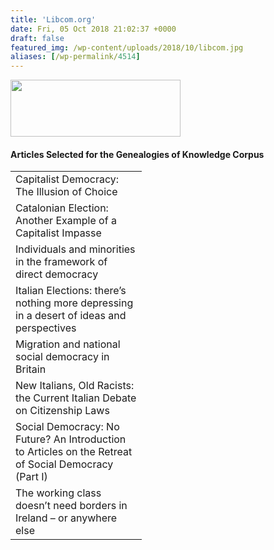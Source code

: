 ```yaml
---
title: 'Libcom.org'
date: Fri, 05 Oct 2018 21:02:37 +0000
draft: false
featured_img: /wp-content/uploads/2018/10/libcom.jpg
aliases: [/wp-permalink/4514]
---
```


<div class="entry-post"><img class="size-full wp-image-4515 aligncenter" src="/wp-content/uploads/2018/10/libcom.jpg" alt="" width="272" height="91" />
<h4>Articles Selected for the Genealogies of Knowledge Corpus</h4>
<table width="194">
<tbody>
<tr>
<td width="194">Capitalist Democracy: The Illusion of Choice</td>
</tr>
<tr>
<td width="194">Catalonian Election: Another Example of a Capitalist Impasse</td>
</tr>
<tr>
<td width="194">Individuals and minorities in the framework of direct democracy</td>
</tr>
<tr>
<td width="194">Italian Elections: there’s nothing more depressing in a desert of ideas and perspectives</td>
</tr>
<tr>
<td width="194">Migration and national social democracy in Britain</td>
</tr>
<tr>
<td width="194">New Italians, Old Racists: the Current Italian Debate on Citizenship Laws</td>
</tr>
<tr>
<td width="194">Social Democracy: No Future? An Introduction to Articles on the Retreat of Social Democracy (Part I)</td>
</tr>
<tr>
<td width="194">The working class doesn’t need borders in Ireland – or anywhere else</td>
</tr>
</tbody>
</table></div>